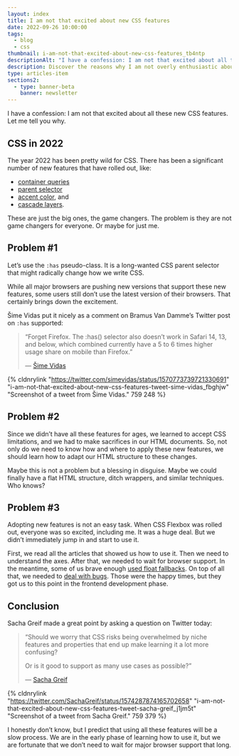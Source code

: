 ```yaml
---
layout: index
title: I am not that excited about new CSS features
date: 2022-09-26 10:00:00
tags:
  - blog
  - css
thumbnail: i-am-not-that-excited-about-new-css-features_tb4ntp
descriptionAlt: "I have a confession: I am not that excited about all these new CSS features. Let me tell you why."
description: Discover the reasons why I am not overly enthusiastic about the new CSS features in this thought-provoking article.
type: articles-item
sections2:
  - type: banner-beta
    banner: newsletter
---
```


I have a confession: I am not that excited about all these new CSS features. Let me tell you why.

## CSS in 2022

The year 2022 has been pretty wild for CSS. There has been a significant number of new features that have rolled out, like:

- [container queries](https://developer.chrome.com/blog/cq-polyfill/)
- [parent selector](https://developer.mozilla.org/en-US/docs/Web/CSS/:has)
- [accent color](https://developer.mozilla.org/en-US/docs/Web/CSS/accent-color), and
- [cascade layers](https://developer.mozilla.org/en-US/docs/Web/CSS/@layer).

These are just the big ones, the game changers. The problem is they are not game changers for everyone. Or maybe for just me.

## Problem #1

Let’s use the `:has` pseudo-class. It is a long-wanted CSS parent selector that might radically change how we write CSS.

While all major browsers are pushing new versions that support these new features, some users still don’t use the latest version of their browsers. That certainly brings down the excitement.

Šime Vidas put it nicely as a comment on Bramus Van Damme’s Twitter post on `:has` supported:

> “Forget Firefox. The :has() selector also doesn’t work in Safari 14, 13, and below, which combined currently have a 5 to 6 times higher usage share on mobile than Firefox.”
>
> — [Šime Vidas](https://twitter.com/simevidas/status/1570773739721330691)

{% cldnrylink "https://twitter.com/simevidas/status/1570773739721330691" "i-am-not-that-excited-about-new-css-features-tweet-sime-vidas_fbghjw" "Screenshot of a tweet from Šime Vidas." 759 248 %}

## Problem #2

Since we didn’t have all these features for ages, we learned to accept CSS limitations, and we had to make sacrifices in our HTML documents. So, not only do we need to know how and where to apply these new features, we should learn how to adapt our HTML structure to these changes.

Maybe this is not a problem but a blessing in disguise. Maybe we could finally have a flat HTML structure, ditch wrappers, and similar techniques. Who knows?

## Problem #3

Adopting new features is not an easy task. When CSS Flexbox was rolled out, everyone was so excited, including me. It was a huge deal. But we didn’t immediately jump in and start to use it.

First, we read all the articles that showed us how to use it. Then we need to understand the axes. After that, we needed to wait for browser support. In the meantime, some of us brave enough [used float fallbacks](https://developer.mozilla.org/en-US/docs/Web/CSS/CSS_Flexible_Box_Layout/Backwards_Compatibility_of_Flexbox#useful_fallback_techniques). On top of all that, we needed to [deal with bugs](https://github.com/philipwalton/flexbugs). Those were the happy times, but they got us to this point in the frontend development phase.

## Conclusion

Sacha Greif made a great point by asking a question on Twitter today:

> “Should we worry that CSS risks being overwhelmed by niche features and properties that end up make learning it a lot more confusing?
>
> Or is it good to support as many use cases as possible?”
>
> — [Sacha Greif](https://twitter.com/SachaGreif/status/1574287874165702658)

{% cldnrylink "https://twitter.com/SachaGreif/status/1574287874165702658" "i-am-not-that-excited-about-new-css-features-tweet-sacha-greif_j1jm5t" "Screenshot of a tweet from Sacha Greif." 759 379 %}

I honestly don’t know, but I predict that using all these features will be a slow process. We are in the early phase of learning how to use it, but we are fortunate that we don’t need to wait for major browser support that long.
